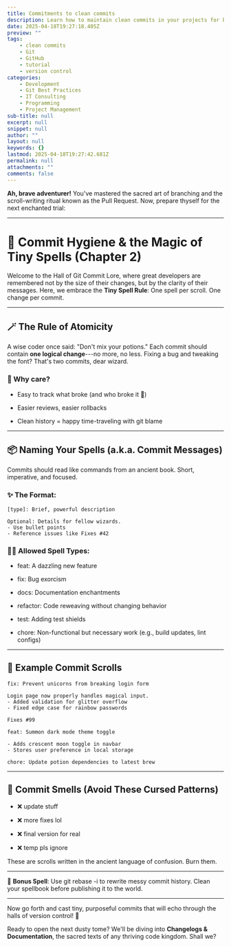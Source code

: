 ```yaml
---
title: Commitments to clean commits
description: Learn how to maintain clean commits in your projects for better collaboration and version control efficiency.
date: 2025-04-18T19:27:18.405Z
preview: ""
tags:
    - clean commits
    - Git
    - GitHub
    - tutorial
    - version control
categories:
    - Development
    - Git Best Practices
    - IT Consulting
    - Programming
    - Project Management
sub-title: null
excerpt: null
snippet: null
author: ""
layout: null
keywords: {}
lastmod: 2025-04-18T19:27:42.681Z
permalink: null
attachments: ""
comments: false
---
```


**Ah, brave adventurer!** You've mastered the sacred art of branching and the scroll-writing ritual known as the Pull Request. Now, prepare thyself for the next enchanted trial:

* * * *

**📝 Commit Hygiene & the Magic of Tiny Spells (Chapter 2)**
============================================================

Welcome to the Hall of Git Commit Lore, where great developers are remembered not by the size of their changes, but by the clarity of their messages. Here, we embrace the **Tiny Spell Rule**: One spell per scroll. One change per commit.

* * * *

**🪄 The Rule of Atomicity**
----------------------------

A wise coder once said: "Don't mix your potions." Each commit should contain **one logical change**---no more, no less. Fixing a bug and tweaking the font? That's two commits, dear wizard.

### **🧠 Why care?**

-   Easy to track what broke (and who broke it 👀)

-   Easier reviews, easier rollbacks

-   Clean history = happy time-traveling with git blame

* * * *

**📦 Naming Your Spells (a.k.a. Commit Messages)**
--------------------------------------------------

Commits should read like commands from an ancient book. Short, imperative, and focused.

### **✨ The Format:**

```
[type]: Brief, powerful description

Optional: Details for fellow wizards.
- Use bullet points
- Reference issues like Fixes #42
```

### **🧙‍♂️ Allowed Spell Types:**

-   feat: A dazzling new feature

-   fix: Bug exorcism

-   docs: Documentation enchantments

-   refactor: Code reweaving without changing behavior

-   test: Adding test shields

-   chore: Non-functional but necessary work (e.g., build updates, lint configs)

* * * *

**🧪 Example Commit Scrolls**
-----------------------------

```
fix: Prevent unicorns from breaking login form

Login page now properly handles magical input.
- Added validation for glitter overflow
- Fixed edge case for rainbow passwords

Fixes #99
```
```
feat: Summon dark mode theme toggle

- Adds crescent moon toggle in navbar
- Stores user preference in local storage
```
```
chore: Update potion dependencies to latest brew
```

* * * *

**🧹 Commit Smells (Avoid These Cursed Patterns)**
--------------------------------------------------

-   ❌ update stuff

-   ❌ more fixes lol

-   ❌ final version for real

-   ❌ temp pls ignore

These are scrolls written in the ancient language of confusion. Burn them.

* * * *

🎩 **Bonus Spell**: Use git rebase -i to rewrite messy commit history. Clean your spellbook before publishing it to the world.

* * * *

Now go forth and cast tiny, purposeful commits that will echo through the halls of version control! 🏰

Ready to open the next dusty tome? We'll be diving into **Changelogs & Documentation**, the sacred texts of any thriving code kingdom. Shall we?